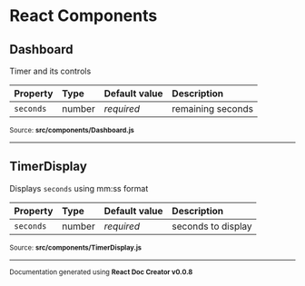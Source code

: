 # React Components

## Dashboard

Timer and its controls

Property | Type | Default value | Description
:--- | :--- | :--- | :---
`seconds`|number|_required_|remaining seconds

<sub>Source: **src/components/Dashboard.js**</sub>

-----

## TimerDisplay

Displays ```seconds``` using mm:ss format

Property | Type | Default value | Description
:--- | :--- | :--- | :---
`seconds`|number|_required_|seconds to display

<sub>Source: **src/components/TimerDisplay.js**</sub>

-----

<sub>Documentation generated using **React Doc Creator v0.0.8**</sub>
